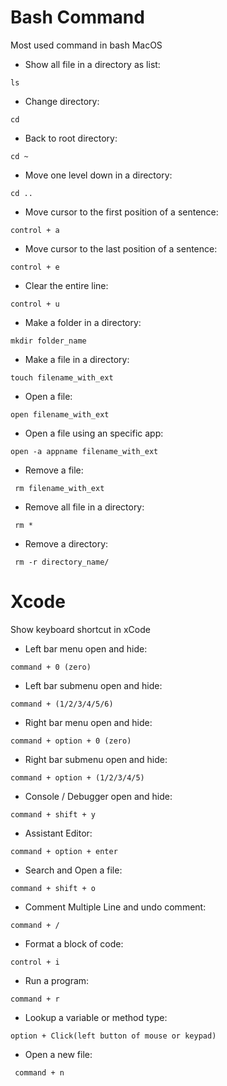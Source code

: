 # Bash Command #
Most used command in bash MacOS

- Show all file in a directory as list:
```
ls
```
- Change directory:
```
cd
```
- Back to root directory:
```
cd ~
```
- Move one level down in a directory:
```
cd ..
```
- Move cursor to the first position of a sentence:
```
control + a
```
- Move cursor to the last position of a sentence:
```
control + e
```
- Clear the entire line:
```
control + u
```

- Make a folder in a directory:
```
mkdir folder_name
```
- Make a file in a directory:
```
touch filename_with_ext
```
- Open a file:
```
open filename_with_ext
```
- Open a file using an specific app: 
```
open -a appname filename_with_ext 
```
- Remove a file: 
```
 rm filename_with_ext
```
- Remove all file in a directory: 
```
 rm *
```
- Remove a directory: 
```
 rm -r directory_name/
```




# Xcode #
Show keyboard shortcut in xCode 

- Left bar menu open and hide:
```
command + 0 (zero)
```
- Left bar submenu open and hide:
```
command + (1/2/3/4/5/6)
```
- Right bar menu open and hide:
```
command + option + 0 (zero)
```
- Right bar submenu open and hide:
```
command + option + (1/2/3/4/5)
```
- Console / Debugger open and hide:
```
command + shift + y 
```
- Assistant Editor:
```
command + option + enter
```
- Search and Open a file:
```
command + shift + o
```
- Comment Multiple Line and undo comment:
```
command + /
```
- Format a block of code:
```
control + i
```
- Run a program:
```
command + r
```
- Lookup a variable or method type: 
```
option + Click(left button of mouse or keypad) 
```
- Open a new file: 
```
 command + n
```
